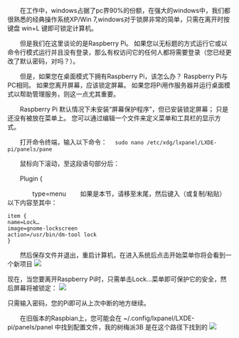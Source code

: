 　　在工作中，windows占据了pc界90%的份额，在强大的windows中，我们都很熟悉的经典操作系统XP/Win 7,windows对于锁屏非常的简单，只需在离开时按键盘 win+L 键即可锁定计算机。

　　但是我们在这里谈论的是Raspberry Pi。 如果您以无标题的方式运行它或以命令行模式运行并且没有登录，那么有权访问它的任何人都将需要登录（您已经更改了默认密码，对吗？）。 

　　但是，如果您在桌面模式下拥有Raspberry Pi，该怎么办？ Raspberry Pi与PC相同。 如果您离开屏幕，应该锁定屏幕。 如果您将Pi用作服务器并运行桌面模式以帮助管理服务，则这一点尤其重要。

　　Raspberry Pi 默认情况下未安装“屏幕保护程序”，但已安装锁定屏幕； 只是还没有被放在菜单上。 您可以通过编辑一个文件来定义菜单和工具栏的显示方式。

　　打开命令终端，输入以下命令：　
`sudo nano /etc/xdg/lxpanel/LXDE-pi/panels/pane`

　　鼠标向下滚动，至这段语句部分后：

　　Plugin {

 　　　　type=menu
　　如果是本节，请移至末尾，然后键入（或复制/粘贴）以下内容至其中：
```　　
item {
name=Lock…
image=gnome-lockscreen
action=/usr/bin/dm-tool lock
}
```
　　然后保存文件并退出，重启计算机，在进入系统后点击开始菜单你将会看到一个新项目
<img src = 'https://s3.bmp.ovh/imgs/2024/08/19/2c339674d9a127db.png' >

现在，当您要离开Raspberry Pi时，只需单击Lock…菜单即可保护它的安全，然后屏幕将被锁定：
<img src = 'https://s3.bmp.ovh/imgs/2024/08/19/939fbac572509397.png' >

只需输入密码，您的Pi即可从上次中断的地方继续。

　　在旧版本的Raspbian上，您可能会在 ~/.config/lxpanel/LXDE-pi/panels/panel 中找到配置文件，我的树梅派3B 是在这个路径下找到的
<img src = 'https://s3.bmp.ovh/imgs/2024/08/19/77d80941e31c58c0.png' >